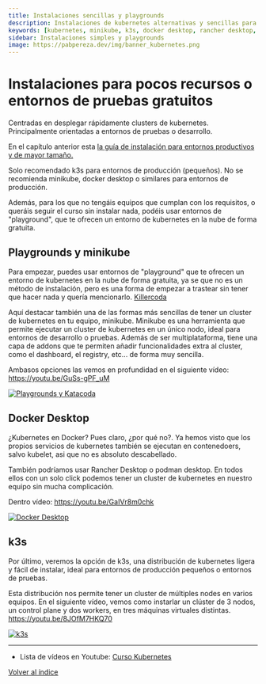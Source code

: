 ```yaml
---
title: Instalaciones sencillas y playgrounds
description: Instalaciones de kubernetes alternativas y sencillas para entornos de bajos recursos o pruebas. Minikube, Docker Desktop, k3s, Rancher Desktop, etc...
keywords: [kubernetes, minikube, k3s, docker desktop, rancher desktop, playgrounds] 
sidebar: Instalaciones simples y playgrounds
image: https://pabpereza.dev/img/banner_kubernetes.png
---
```


# Instalaciones para pocos recursos o entornos de pruebas gratuitos
Centradas en desplegar rápidamente clusters de kubernetes. Principalmente orientadas a entornos de pruebas o desarrollo.

En el capítulo anterior esta [la guía de instalación para entornos productivos y de mayor tamaño.](./103.Instalacion.md)

Solo recomendado k3s para entornos de producción (pequeños). No se recomienda minikube, docker desktop o similares para entornos de producción.

Además, para los que no tengáis equipos que cumplan con los requisitos, o queráis seguir el curso sin instalar nada, podéis usar entornos de "playground", que te ofrecen un entorno de kubernetes en la nube de forma gratuita.


## Playgrounds y minikube
Para empezar, puedes usar entornos de "playground" que te ofrecen un entorno de kubernetes en la nube de forma gratuita, ya se que no es un método de instalación, pero es una forma de empezar a trastear sin tener que hacer nada y quería mencionarlo.
[Killercoda](https://killercoda.com/playgrounds)


Aquí destacar también una de las formas más sencillas de tener un cluster de kubernetes en tu equipo, minikube. Minikube es una herramienta que permite ejecutar un cluster de kubernetes en un único nodo, ideal para entornos de desarrollo o pruebas. Además de ser multiplataforma, tiene una capa de addons que te permiten añadir funcionalidades extra al cluster, como el dashboard, el registry, etc... de forma muy sencilla.

Ambasos opciones las vemos en profundidad en el siguiente vídeo:
https://youtu.be/GuSs-gPF_uM

[![Playgrounds y Katacoda](https://img.youtube.com/vi/GuSs-gPF_uM/maxresdefault.jpg)](https://youtu.be/GuSs-gPF_uM)



## Docker Desktop
¿Kubernetes en Docker? Pues claro, ¿por qué no?. Ya hemos visto que los propios servicios de kubernetes también se ejecutan en contenedoers, salvo kubelet, asi que no es absoluto descabellado.

También podríamos usar Rancher Desktop o podman desktop. En todos ellos con un solo click podemos tener un cluster de kubernetes en nuestro equipo sin mucha complicación.

Dentro vídeo:
https://youtu.be/GaIVr8m0chk

[![Docker Desktop](https://img.youtube.com/vi/GaIVr8m0chk/maxresdefault.jpg)](https://youtu.be/GaIVr8m0chk)


## k3s
Por último, veremos la opción de k3s, una distribución de kubernetes ligera y fácil de instalar, ideal para entornos de producción pequeños o entornos de pruebas. 

Esta distribución nos permite tener un cluster de múltiples nodes en varios equipos. En el siguiente vídeo, vemos como instarlar un clúster de 3 nodos, un control plane y dos workers, en tres máquinas virtuales distintas.
https://youtu.be/8JOfM7HKQ70

[![k3s](https://img.youtube.com/vi/8JOfM7HKQ70/maxresdefault.jpg)](https://youtu.be/8JOfM7HKQ70)




---
* Lista de vídeos en Youtube: [Curso Kubernetes](https://www.youtube.com/playlist?list=PLQhxXeq1oc2k9MFcKxqXy5GV4yy7wqSma)

[Volver al índice](README.md#índice)